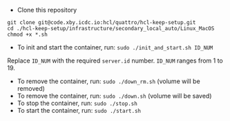 - Сlone this repository
```
git clone git@code.xby.icdc.io:hcl/quattro/hcl-keep-setup.git
cd ./hcl-keep-setup/infrastructure/secondary_local_auto/Linux_MacOS
chmod +x *.sh
```
- To init and start the container, run:
`sudo ./init_and_start.sh ID_NUM`

Replace `ID_NUM` with the required `server.id` number. 
`ID_NUM` ranges from 1 to 19.
- To remove the container, run:
`sudo ./down_rm.sh` (volume will be removed)
- To remove the container, run:
`sudo ./down.sh` (volume will be saved)
- To stop the container, run:
`sudo ./stop.sh`
- To start the container, run:
`sudo ./start.sh`
